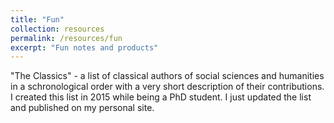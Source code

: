 ```yaml
---
title: "Fun"
collection: resources 
permalink: /resources/fun
excerpt: "Fun notes and products"
---
```


"The Classics" - a list of classical authors of social sciences and humanities in a schronological order with a very short description of their contributions. I created this list in 2015 while being a PhD student. I just updated the list and published on my personal site. 
